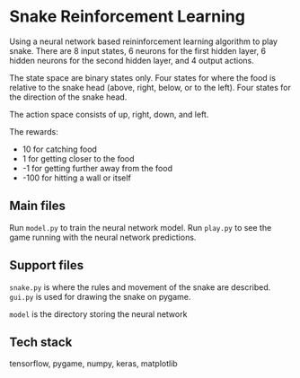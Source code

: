 # Snake Reinforcement Learning

Using a neural network based reininforcement learning algorithm to play snake.
There are 8 input states, 6 neurons for the first hidden layer, 6 hidden neurons for the second hidden layer, and 4 output actions.

The state space are binary states only. Four states for where the food is relative to the snake head (above, right, below, or to the left). Four states for the direction of the snake head.

The action space consists of up, right, down, and left.

The rewards:

- 10 for catching food
- 1 for getting closer to the food
- -1 for getting further away from the food
- -100 for hitting a wall or itself

## Main files

Run `model.py` to train the neural network model. Run `play.py` to see the game running with the neural network predictions.

## Support files

`snake.py` is where the rules and movement of the snake are described. `gui.py` is used for drawing the snake on pygame.

`model` is the directory storing the neural network

## Tech stack

tensorflow, pygame, numpy, keras, matplotlib
